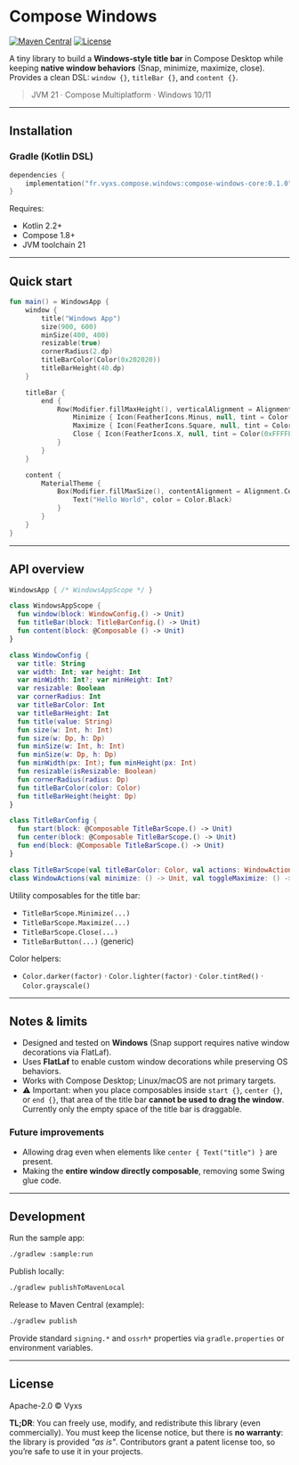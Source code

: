 # Compose Windows
[![Maven Central](https://img.shields.io/maven-central/v/fr.vyxs.compose.windows/compose-windows-core.svg?label=Maven%20Central)](https://central.sonatype.com/artifact/fr.vyxs.compose.windows/compose-windows-core)
[![License](https://img.shields.io/badge/License-Apache_2.0-blue.svg)](https://www.apache.org/licenses/LICENSE-2.0)


A tiny library to build a **Windows‑style title bar** in Compose Desktop while keeping **native window behaviors** (Snap, minimize, maximize, close). Provides a clean DSL: `window {}`, `titleBar {}`, and `content {}`.

> JVM 21 · Compose Multiplatform · Windows 10/11

---

## Installation

### Gradle (Kotlin DSL)

```kotlin
dependencies {
    implementation("fr.vyxs.compose.windows:compose-windows-core:0.1.0")
}
```

Requires:

* Kotlin 2.2+
* Compose 1.8+
* JVM toolchain 21

---

## Quick start

```kotlin
fun main() = WindowsApp {
    window {
        title("Windows App")
        size(900, 600)
        minSize(400, 400)
        resizable(true)
        cornerRadius(2.dp)
        titleBarColor(Color(0x202020))
        titleBarHeight(40.dp)
    }

    titleBar {
        end {
            Row(Modifier.fillMaxHeight(), verticalAlignment = Alignment.CenterVertically) {
                Minimize { Icon(FeatherIcons.Minus, null, tint = Color(0xFFE6E6E6)) }
                Maximize { Icon(FeatherIcons.Square, null, tint = Color(0xFFE6E6E6)) }
                Close { Icon(FeatherIcons.X, null, tint = Color(0xFFFFEEEE)) }
            }
        }
    }

    content {
        MaterialTheme {
            Box(Modifier.fillMaxSize(), contentAlignment = Alignment.Center) {
                Text("Hello World", color = Color.Black)
            }
        }
    }
}
```

---

## API overview

```kotlin
WindowsApp { /* WindowsAppScope */ }

class WindowsAppScope {
  fun window(block: WindowConfig.() -> Unit)
  fun titleBar(block: TitleBarConfig.() -> Unit)
  fun content(block: @Composable () -> Unit)
}

class WindowConfig {
  var title: String
  var width: Int; var height: Int
  var minWidth: Int?; var minHeight: Int?
  var resizable: Boolean
  var cornerRadius: Int
  var titleBarColor: Int
  var titleBarHeight: Int
  fun title(value: String)
  fun size(w: Int, h: Int)
  fun size(w: Dp, h: Dp)
  fun minSize(w: Int, h: Int)
  fun minSize(w: Dp, h: Dp)
  fun minWidth(px: Int); fun minHeight(px: Int)
  fun resizable(isResizable: Boolean)
  fun cornerRadius(radius: Dp)
  fun titleBarColor(color: Color)
  fun titleBarHeight(height: Dp)
}

class TitleBarConfig {
  fun start(block: @Composable TitleBarScope.() -> Unit)
  fun center(block: @Composable TitleBarScope.() -> Unit)
  fun end(block: @Composable TitleBarScope.() -> Unit)
}

class TitleBarScope(val titleBarColor: Color, val actions: WindowActions)
class WindowActions(val minimize: () -> Unit, val toggleMaximize: () -> Unit, val close: () -> Unit)
```

Utility composables for the title bar:

* `TitleBarScope.Minimize(...)`
* `TitleBarScope.Maximize(...)`
* `TitleBarScope.Close(...)`
* `TitleBarButton(...)` (generic)

Color helpers:

* `Color.darker(factor)` · `Color.lighter(factor)` · `Color.tintRed()` · `Color.grayscale()`

---

## Notes & limits

* Designed and tested on **Windows** (Snap support requires native window decorations via FlatLaf).
* Uses **FlatLaf** to enable custom window decorations while preserving OS behaviors.
* Works with Compose Desktop; Linux/macOS are not primary targets.
* ⚠️ Important: when you place composables inside `start {}`, `center {}`, or `end {}`, that area of the title bar **cannot be used to drag the window**. Currently only the empty space of the title bar is draggable.

### Future improvements

* Allowing drag even when elements like `center { Text("title") }` are present.
* Making the **entire window directly composable**, removing some Swing glue code.

---

## Development

Run the sample app:

```bash
./gradlew :sample:run
```

Publish locally:

```bash
./gradlew publishToMavenLocal
```

Release to Maven Central (example):

```bash
./gradlew publish
```

Provide standard `signing.*` and `ossrh*` properties via `gradle.properties` or environment variables.

---

## License

Apache-2.0 © Vyxs

**TL;DR**: You can freely use, modify, and redistribute this library (even commercially). You must keep the license notice, but there is **no warranty**: the library is provided *"as is"*. Contributors grant a patent license too, so you’re safe to use it in your projects.